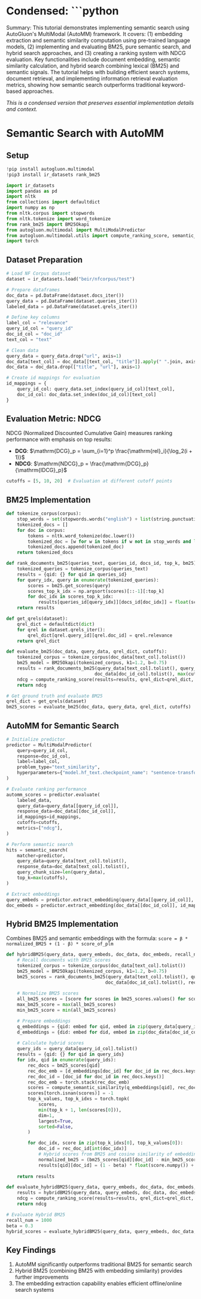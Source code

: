 # Condensed: ```python

Summary: This tutorial demonstrates implementing semantic search using AutoGluon's MultiModal (AutoMM) framework. It covers: (1) embedding extraction and semantic similarity computation using pre-trained language models, (2) implementing and evaluating BM25, pure semantic search, and hybrid search approaches, and (3) creating a ranking system with NDCG evaluation. Key functionalities include document embedding, semantic similarity calculation, and hybrid search combining lexical (BM25) and semantic signals. The tutorial helps with building efficient search systems, document retrieval, and implementing information retrieval evaluation metrics, showing how semantic search outperforms traditional keyword-based approaches.

*This is a condensed version that preserves essential implementation details and context.*

# Semantic Search with AutoMM

## Setup

```python
!pip install autogluon.multimodal
!pip3 install ir_datasets rank_bm25

import ir_datasets
import pandas as pd
import nltk
from collections import defaultdict
import numpy as np
from nltk.corpus import stopwords
from nltk.tokenize import word_tokenize
from rank_bm25 import BM25Okapi
from autogluon.multimodal import MultiModalPredictor
from autogluon.multimodal.utils import compute_ranking_score, semantic_search, compute_semantic_similarity
import torch
```

## Dataset Preparation

```python
# Load NF Corpus dataset
dataset = ir_datasets.load("beir/nfcorpus/test")

# Prepare dataframes
doc_data = pd.DataFrame(dataset.docs_iter())
query_data = pd.DataFrame(dataset.queries_iter())
labeled_data = pd.DataFrame(dataset.qrels_iter())

# Define key columns
label_col = "relevance"
query_id_col = "query_id"
doc_id_col = "doc_id"
text_col = "text"

# Clean data
query_data = query_data.drop("url", axis=1)
doc_data[text_col] = doc_data[[text_col, "title"]].apply(" ".join, axis=1)
doc_data = doc_data.drop(["title", "url"], axis=1)

# Create id mappings for evaluation
id_mappings = {
    query_id_col: query_data.set_index(query_id_col)[text_col], 
    doc_id_col: doc_data.set_index(doc_id_col)[text_col]
}
```

## Evaluation Metric: NDCG

NDCG (Normalized Discounted Cumulative Gain) measures ranking performance with emphasis on top results:

- **DCG**: $\mathrm{DCG}_p = \sum_{i=1}^p \frac{\mathrm{rel}_i}{\log_2(i + 1)}$
- **NDCG**: $\mathrm{NDCG}_p = \frac{\mathrm{DCG}_p}{\mathrm{IDCG}_p}$

```python
cutoffs = [5, 10, 20]  # Evaluation at different cutoff points
```

## BM25 Implementation

```python
def tokenize_corpus(corpus):
    stop_words = set(stopwords.words("english") + list(string.punctuation))
    tokenized_docs = []
    for doc in corpus:
        tokens = nltk.word_tokenize(doc.lower())
        tokenized_doc = [w for w in tokens if w not in stop_words and len(w) > 2]
        tokenized_docs.append(tokenized_doc)
    return tokenized_docs

def rank_documents_bm25(queries_text, queries_id, docs_id, top_k, bm25):
    tokenized_queries = tokenize_corpus(queries_text)
    results = {qid: {} for qid in queries_id}
    for query_idx, query in enumerate(tokenized_queries):
        scores = bm25.get_scores(query)
        scores_top_k_idx = np.argsort(scores)[::-1][:top_k]
        for doc_idx in scores_top_k_idx:
            results[queries_id[query_idx]][docs_id[doc_idx]] = float(scores[doc_idx])
    return results

def get_qrels(dataset):
    qrel_dict = defaultdict(dict)
    for qrel in dataset.qrels_iter():
        qrel_dict[qrel.query_id][qrel.doc_id] = qrel.relevance
    return qrel_dict

def evaluate_bm25(doc_data, query_data, qrel_dict, cutoffs):
    tokenized_corpus = tokenize_corpus(doc_data[text_col].tolist())
    bm25_model = BM25Okapi(tokenized_corpus, k1=1.2, b=0.75)
    results = rank_documents_bm25(query_data[text_col].tolist(), query_data[query_id_col].tolist(), 
                                 doc_data[doc_id_col].tolist(), max(cutoffs), bm25_model)
    ndcg = compute_ranking_score(results=results, qrel_dict=qrel_dict, metrics=["ndcg"], cutoffs=cutoffs)
    return ndcg

# Get ground truth and evaluate BM25
qrel_dict = get_qrels(dataset)
bm25_scores = evaluate_bm25(doc_data, query_data, qrel_dict, cutoffs)
```

## AutoMM for Semantic Search

```python
# Initialize predictor
predictor = MultiModalPredictor(
    query=query_id_col,
    response=doc_id_col,
    label=label_col,
    problem_type="text_similarity",
    hyperparameters={"model.hf_text.checkpoint_name": "sentence-transformers/all-MiniLM-L6-v2"}
)

# Evaluate ranking performance
automm_scores = predictor.evaluate(
    labeled_data,
    query_data=query_data[[query_id_col]],
    response_data=doc_data[[doc_id_col]],
    id_mappings=id_mappings,
    cutoffs=cutoffs,
    metrics=["ndcg"],
)

# Perform semantic search
hits = semantic_search(
    matcher=predictor,
    query_data=query_data[text_col].tolist(),
    response_data=doc_data[text_col].tolist(),
    query_chunk_size=len(query_data),
    top_k=max(cutoffs),
)

# Extract embeddings
query_embeds = predictor.extract_embedding(query_data[[query_id_col]], id_mappings=id_mappings, as_tensor=True)
doc_embeds = predictor.extract_embedding(doc_data[[doc_id_col]], id_mappings=id_mappings, as_tensor=True)
```

## Hybrid BM25 Implementation

Combines BM25 and semantic embeddings with the formula:
`score = β * normalized_BM25 + (1 - β) * score_of_plm`

```python
def hybridBM25(query_data, query_embeds, doc_data, doc_embeds, recall_num, top_k, beta):
    # Recall documents with BM25 scores
    tokenized_corpus = tokenize_corpus(doc_data[text_col].tolist())
    bm25_model = BM25Okapi(tokenized_corpus, k1=1.2, b=0.75)
    bm25_scores = rank_documents_bm25(query_data[text_col].tolist(), query_data[query_id_col].tolist(), 
                                     doc_data[doc_id_col].tolist(), recall_num, bm25_model)
    
    # Normalize BM25 scores
    all_bm25_scores = [score for scores in bm25_scores.values() for score in scores.values()]
    max_bm25_score = max(all_bm25_scores)
    min_bm25_score = min(all_bm25_scores)

    # Prepare embeddings
    q_embeddings = {qid: embed for qid, embed in zip(query_data[query_id_col].tolist(), query_embeds)}
    d_embeddings = {did: embed for did, embed in zip(doc_data[doc_id_col].tolist(), doc_embeds)}
    
    # Calculate hybrid scores
    query_ids = query_data[query_id_col].tolist()
    results = {qid: {} for qid in query_ids}
    for idx, qid in enumerate(query_ids):
        rec_docs = bm25_scores[qid]
        rec_doc_emb = [d_embeddings[doc_id] for doc_id in rec_docs.keys()]
        rec_doc_id = [doc_id for doc_id in rec_docs.keys()]
        rec_doc_emb = torch.stack(rec_doc_emb)
        scores = compute_semantic_similarity(q_embeddings[qid], rec_doc_emb)
        scores[torch.isnan(scores)] = -1
        top_k_values, top_k_idxs = torch.topk(
            scores,
            min(top_k + 1, len(scores[0])),
            dim=1,
            largest=True,
            sorted=False,
        )

        for doc_idx, score in zip(top_k_idxs[0], top_k_values[0]):
            doc_id = rec_doc_id[int(doc_idx)]
            # Hybrid scores from BM25 and cosine similarity of embeddings
            normalized_bm25 = (bm25_scores[qid][doc_id] - min_bm25_score) / (max_bm25_score - min_bm25_score)
            results[qid][doc_id] = (1 - beta) * float(score.numpy()) + beta * normalized_bm25
    
    return results

def evaluate_hybridBM25(query_data, query_embeds, doc_data, doc_embeds, recall_num, beta, cutoffs):
    results = hybridBM25(query_data, query_embeds, doc_data, doc_embeds, recall_num, max(cutoffs), beta)
    ndcg = compute_ranking_score(results=results, qrel_dict=qrel_dict, metrics=["ndcg"], cutoffs=cutoffs)
    return ndcg

# Evaluate Hybrid BM25
recall_num = 1000
beta = 0.3
hybrid_scores = evaluate_hybridBM25(query_data, query_embeds, doc_data, doc_embeds, recall_num, beta, cutoffs)
```

## Key Findings

1. AutoMM significantly outperforms traditional BM25 for semantic search
2. Hybrid BM25 (combining BM25 with embedding similarity) provides further improvements
3. The embedding extraction capability enables efficient offline/online search systems